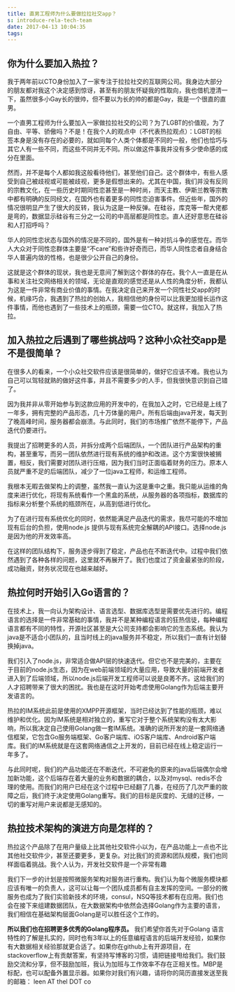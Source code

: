 ```yaml
---
title: 直男工程师为什么要做拉拉社交app？
s: introduce-rela-tech-team
date: 2017-04-13 10:04:35
tags:
---
```


## 你为什么要加入热拉？

我于两年前以CTO身份加入了一家专注于拉拉社交的互联网公司。我身边大部分的朋友都对我这个决定感到惊讶，甚至有的朋友怀疑我的性取向，我也借机澄清一下，虽然很多小Gay长的很帅，但不要以为长的帅的都是Gay，我是一个很直的直男。

一个直男工程师为什么要加入一家做拉拉社交的公司？为了LGBT的价值观，为了自由、平等、骄傲吗？不是！在我个人的观点中（不代表热拉观点）：LGBT的标签本身是没有存在的必要的，就如同每个人类个体都是不同的一般，他们也恰巧与其它人有一些不同，而这些不同并无不同。所以做这件事我并没有多少使命感的成分在里面。

然而，并不是每个人都如我这般看待他们，甚至他们自己。这个群体中，有些人感受到自己被歧视或可能被歧视，更多是假想出来的。尤其在中国，我们并没有反同的宗教文化，在一些历史时期同性恋甚至是一种时尚，而天主教、伊斯兰教等宗教中都有明确的反同经文，在国外也有着更多的同性恋迫害事件。但近些年，国外的情况很明显产生了很大的反转，我认为这是一种反弹。在硅谷，库克等一帮大佬都是弯的，数据显示硅谷有三分之一公司的中高层都是同性恋。直人还好意思在硅谷和人打招呼吗？

华人的同性恋状态与国外的情况是不同的，国外是有一种对抗斗争的感觉在。而华人大众对于同性恋群体主要是“不care”和些许好奇而已，而华人同性恋者自身结合华人普遍内敛的性格，也是很少公开自己的身份。

这就是这个群体的现状，我也是无意间了解到这个群体的存在。我个人一直是在从事和关注社交网络相关的领域，无论是直观的感觉还是从人性的角度分析，我都认为这是一件非常有商业价值的事情。在我决定自己来开发一个同性社交app的时候，机缘巧合，我遇到了热拉的创始人，我相信他的身份可以比我更加擅长运作这件事情，而他也遇到了一些技术上的瓶颈，需要一位CTO。就这样，我加入了热拉。

## 加入热拉之后遇到了哪些挑战吗？这种小众社交app是不是很简单？

在很多人的看来，一个小众社交软件应该是很简单的，做好它应该不难。我也认为自己可以驾轻就熟的做好这件事，并且不需要多少的人手，但我很快意识到自己错了。

因为我并非从零开始参与到这款应用的开发中的，在我加入之时，它已经是上线了一年多，拥有完整的产品形态，几十万体量的用户。所有后端由java开发，每天到了晚高峰时间，服务器都会崩溃。与此同时，我们的市场推广依然不能停下，产品迭代仍要进行。

我提出了招聘更多的人员，并拆分成两个后端团队，一个团队进行产品架构的重构，甚至重写，而另一团队依然进行现有系统的维护和改进。这个方案很快被搁置，相反，我们需要对团队进行压缩，因为我们当时正面临着财务的压力。原本人员就严重不足的后端团队，减少了一位java工程师，和运维工程师。

我根本无暇去做架构上的调整，虽然我一直认为这是重中之重。我只能从运维的角度来进行优化，将现有系统看作一个黑盒的系统，从服务器的各项指标，数据库的指标来分析整个系统的瓶颈所在，从高到低进行优化。

为了在进行现有系统优化的同时，依然能满足产品迭代的需求，我尽可能的不增加现有后台的负担，使用node.js 提供与现有系统完全解耦的API接口。选择node.js是因为他的开发效率高。

在这样的团队结构下，服务逐步得到了稳定，产品也在不断迭代中。过程中我们依然遇到了各种各样的问题，这里就不再展开了。我们也度过了资金最紧张的阶段，成功融资，财务状况现在也越来越好。

## 热拉何时开始引入Go语言的？

在技术上，我一向认为架构设计、语言选型、数据库选型是需要优先进行的。编程语言的选择是一件非常基础的事情，我并不是某种编程语言的狂热信徒，每种编程语言都有不同的特性，开源社区甚至是大公司支持都会影响它的生态系统。我认为java是不适合小团队的，且当时线上的java服务并不稳定，所以我们一直有计划替换掉java。

我们引入了node.js，非常适合做API层的快速迭代。但它也不是完美的，主要在于目前的node.js生态，因为在web前端领域的大量应用，导致大量的前端开发者进入到了后端领域，所以node.js后端开发工程师可以说是良莠不齐。这给我们的人才招聘带来了很大的困扰。我也是在这时开始考虑使用Golang作为后端主要开发语言的。

热拉的IM系统此前是使用的XMPP开源框架，当时已经达到了性能的瓶颈，难以维护和优化。因为IM系统是相对独立的，重写它对于整个系统架构没有太大影响，所以我决定自己使用Golang做一套IM系统。准确的说所开发的是一套网络通信框架，它包含Go服务端框架、Go客户端库、iOS客户端库、Android客户端库。我们的IM系统就是在这套网络通信之上开发的，目前已经在线上稳定运行一年多了。

与此同时呢，我们的产品功能还在不断迭代，不可避免的原来的java后端偶尔会增加新功能，这个后端存在着大量的业务和数据的耦合，以及对mysql、redis不合理的使用。而我们的用户已经在这个过程中已经翻了几番，在经历了几次严重的故障之后，我们终于决定使用Golang重写。我们的目标是灰度的、无缝的迁移，一切的重写对用户来说都是无感知的。

## 热拉技术架构的演进方向是怎样的？

热拉这个产品除了在用户量级上比其他社交软件小以为，在产品功能上一点也不比其他社交软件少，甚至还要更多，更复杂。对比我们的资源和团队规模，我们也同样面临着挑战。我个人认为，开发社交软件是一个非常有趣

我们下一步的计划是按照微服务架构对服务进行重构。我们认为每个微服务模块都应该有唯一的负责人，这可以让每一个团队成员都有自主发挥的空间。一部分的微服务也成为了我们实验新技术的环境，consul，NSQ等技术都有在应用。我们也会在接下来组建数据团队，在大数据架构中依然会选择Golang作为主要的语言，我们相信在基础架构层面Golang是可以胜任这个工作的。

**所以我们也在招聘更多优秀的Golang程序员。** 我们希望你首先对于Golang 语言特性的了解是扎实的，同时也有3年以上的任意编程语言的后端开发经验，如果你有大数据相关经验那就更合适了。如果你在github上有开源项目，在stackoverflow上有贡献答案，有坚持写博客的习惯，请把链接甩给我们。我们鼓励交流和分享，但不鼓励加班，我认为加班与工作效率不存在正相关性。MBP是标配，也可以配备外置显示器。如果你对我们有兴趣，请将你的简历直接发送至我的邮箱： leen AT thel DOT co

